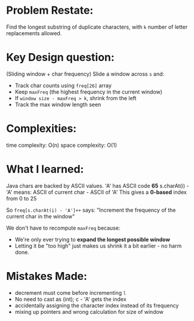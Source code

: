 # Problem Restate:
Find the longest substring of duplicate characters, with `k` number of letter replacements allowed.

# Key Design question:
(Sliding window + char frequency)
Slide a window across `s` and:
- Track char counts using `freq[26]` array
- Keep `maxFreq` (the highest frequency in the current window)
- If `window size - maxFreq > k`, shrink from the left
- Track the max window length seen

# Complexities:
time complexity: O(n)
space complexity: O(1)

# What I learned:
Java chars are backed by ASCII values. 'A' has ASCII code **65**
s.charAt(i) - 'A' means: ASCII of current char - ASCII of 'A'
This gives a **0-based** index from 0 to 25

So `freq[s.charAt(i) - 'A']++` says:
"Increment the frequency of the current char in the window"

We don't have to recompute `maxFreq` because:
- We're only ever trying to **expand the longest possible window**
- Letting it be "too high" just makes us shrink it a bit earlier - no harm done.

# Mistakes Made:
- decrement must come before incrementing `l`
- No need to cast as (int); c - 'A' gets the index
- accidentally assigning the character index instead of its frequency
- mixing up pointers and wrong calculation for size of window

